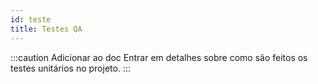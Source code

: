 ```yaml
---
id: teste
title: Testes QA
---
```


:::caution Adicionar ao doc
Entrar em detalhes sobre como são feitos os testes unitários no projeto.
:::

